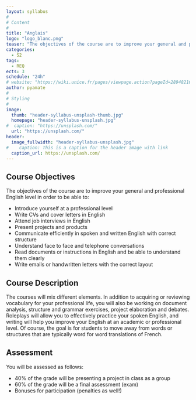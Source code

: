 ```yaml
---
layout: syllabus
#
# Content
#
title: "Anglais"
logo: "logo_blanc.png"
teaser: "The objectives of the course are to improve your general and professional English level."
categories:
  - S2
tags:
  - REQ
ects: 3
schedule: "24h"
# website: "https://wiki.unice.fr/pages/viewpage.action?pageId=289482168"
author: pyamate
#
# Styling
#
image:
  thumb: "header-syllabus-unsplash-thumb.jpg"
  homepage: "header-syllabus-unsplash.jpg"
#  caption: "https://unsplash.com/"
  url: "https://unsplash.com/"
header:
  image_fullwidth: "header-syllabus-unsplash.jpg"
#    caption: This is a caption for the header image with link
  caption_url: https://unsplash.com/  
---
```


## Course Objectives

The objectives of the course are to improve your general and professional English level in order to be able to:
  - Introduce yourself at a professional level
  - Write CVs and cover letters in English
  - Attend job interviews in English
  - Present projects and products
  - Communicate efficiently in spoken and written English with correct structure
  - Understand face to face and telephone conversations
  - Read documents or instructions in English and be able to understand them clearly
  - Write emails or handwritten letters with the correct layout
 
## Course Description

The courses will mix different elements. In addition to acquiring or reviewing vocabulary for your professional life, you will also be working on document analysis, structure and grammar exercises, project elaboration and debates. 
Roleplays will allow you to effectively practice your spoken English, and writing will help you improve your English at an academic or professional level.
Of course, the goal is for students to move away from words or structures that are typically word for word translations of French.

## Assessment

You will be assessed as follows:
- 40% of the grade will be presenting a project in class as a group 
- 60% of the grade will be a final assessment (exam)
- Bonuses for participation (penalties as well!)




